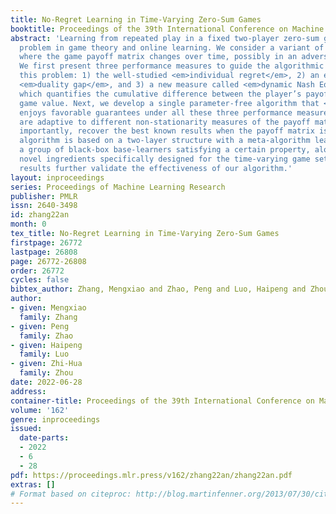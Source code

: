 ```yaml
---
title: No-Regret Learning in Time-Varying Zero-Sum Games
booktitle: Proceedings of the 39th International Conference on Machine Learning
abstract: 'Learning from repeated play in a fixed two-player zero-sum game is a classic
  problem in game theory and online learning. We consider a variant of this problem
  where the game payoff matrix changes over time, possibly in an adversarial manner.
  We first present three performance measures to guide the algorithmic design for
  this problem: 1) the well-studied <em>individual regret</em>, 2) an extension of
  <em>duality gap</em>, and 3) a new measure called <em>dynamic Nash Equilibrium regret</em>,
  which quantifies the cumulative difference between the player’s payoff and the minimax
  game value. Next, we develop a single parameter-free algorithm that <em>simultaneously</em>
  enjoys favorable guarantees under all these three performance measures. These guarantees
  are adaptive to different non-stationarity measures of the payoff matrices and,
  importantly, recover the best known results when the payoff matrix is fixed. Our
  algorithm is based on a two-layer structure with a meta-algorithm learning over
  a group of black-box base-learners satisfying a certain property, along with several
  novel ingredients specifically designed for the time-varying game setting. Empirical
  results further validate the effectiveness of our algorithm.'
layout: inproceedings
series: Proceedings of Machine Learning Research
publisher: PMLR
issn: 2640-3498
id: zhang22an
month: 0
tex_title: No-Regret Learning in Time-Varying Zero-Sum Games
firstpage: 26772
lastpage: 26808
page: 26772-26808
order: 26772
cycles: false
bibtex_author: Zhang, Mengxiao and Zhao, Peng and Luo, Haipeng and Zhou, Zhi-Hua
author:
- given: Mengxiao
  family: Zhang
- given: Peng
  family: Zhao
- given: Haipeng
  family: Luo
- given: Zhi-Hua
  family: Zhou
date: 2022-06-28
address:
container-title: Proceedings of the 39th International Conference on Machine Learning
volume: '162'
genre: inproceedings
issued:
  date-parts:
  - 2022
  - 6
  - 28
pdf: https://proceedings.mlr.press/v162/zhang22an/zhang22an.pdf
extras: []
# Format based on citeproc: http://blog.martinfenner.org/2013/07/30/citeproc-yaml-for-bibliographies/
---
```

